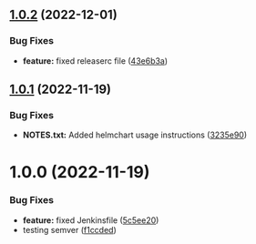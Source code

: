 ## [1.0.2](https://github.com/csye7125-fall2022-group01/helm-chart/compare/v1.0.1...v1.0.2) (2022-12-01)


### Bug Fixes

* **feature:** fixed releaserc file ([43e6b3a](https://github.com/csye7125-fall2022-group01/helm-chart/commit/43e6b3a9a51baca3f9c7e723f83eb173b77837ed))

## [1.0.1](https://github.com/csye7125-fall2022-group01/helm-chart/compare/v1.0.0...v1.0.1) (2022-11-19)


### Bug Fixes

* **NOTES.txt:** Added helmchart usage instructions ([3235e90](https://github.com/csye7125-fall2022-group01/helm-chart/commit/3235e9057553cfd4ab7acee6f3880c5ff53e1de1))

# 1.0.0 (2022-11-19)


### Bug Fixes

* **feature:** fixed Jenkinsfile ([5c5ee20](https://github.com/csye7125-fall2022-group01/helm-chart/commit/5c5ee20715acc56314acdaa8caeeb2c0d4d72fc8))
* testing semver ([f1ccded](https://github.com/csye7125-fall2022-group01/helm-chart/commit/f1ccded9ac5a8d5806a39680128e12e3f044f56e))
